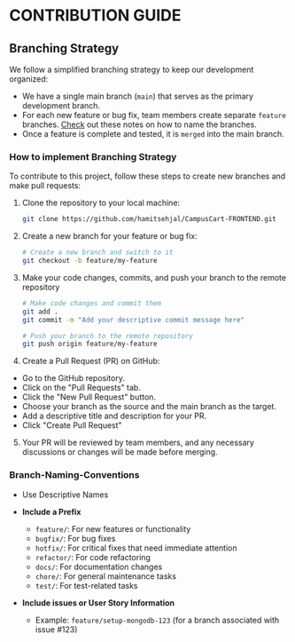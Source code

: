 # CONTRIBUTION GUIDE

## Branching Strategy

We follow a simplified branching strategy to keep our development organized:

- We have a single main branch (`main`) that serves as the primary development branch.
- For each new feature or bug fix, team members create separate `feature` branches. [Check](#Branch-Naming-Conventions) out these notes on how to name the branches.
- Once a feature is complete and tested, it is `merged` into the main branch.

### How to implement Branching Strategy

To contribute to this project, follow these steps to create new branches and make pull requests:

1. Clone the repository to your local machine:
   ```bash
   git clone https://github.com/hamitsehjal/CampusCart-FRONTEND.git
   ```
2. Create a new branch for your feature or bug fix:
   ```bash
   # Create a new branch and switch to it
   git checkout -b feature/my-feature
   ```
3. Make your code changes, commits, and push your branch to the remote repository
   ```bash
   # Make code changes and commit them
   git add .
   git commit -m "Add your descriptive commit message here"

   # Push your branch to the remote repository
   git push origin feature/my-feature
   ```

4. Create a Pull Request (PR) on GitHub:
  - Go to the GitHub repository.
  - Click on the "Pull Requests" tab.
  - Click the "New Pull Request" button.
  - Choose your branch as the source and the main branch as the target.
  - Add a descriptive title and description for your PR.
  - Click "Create Pull Request"

5. Your PR will be reviewed by team members, and any necessary discussions or changes will be made before merging.


### Branch-Naming-Conventions

- Use Descriptive Names

- **Include a Prefix**
  - `feature/`: For new features or functionality
  - `bugfix/`: For bug fixes
  - `hotfix/`: For critical fixes that need immediate attention
  - `refactor/`: For code refactoring
  - `docs/`: For documentation changes
  - `chore/`: For general maintenance tasks
  - `test/`: For test-related tasks

- **Include issues or User Story Information**
  - Example: `feature/setup-mongodb-123` (for a branch associated with issue #123)

